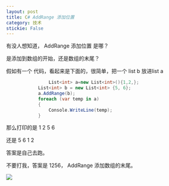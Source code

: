 ```yaml
---
layout: post
title: C# AddRange 添加位置 
category: 技术 
stickie: False
---
```


有没人想知道， AddRange 添加位置 是哪？

是添加到数组的开始，还是数组的末尾？

<!--more-->

<div id="toc"></div>
<!-- csdn -->

假如有一个 代码，看起来是下面的，很简单，把一个 list b 放进list a


```csharp
                List<int> a=new List<int>(){1,2,};
            List<int> b = new List<int> {5, 6};
            a.AddRange(b);
            foreach (var temp in a)
            {
                Console.WriteLine(temp);
            }
```

那么打印的是 1 2  5 6

还是 5 6 1 2

答案是自己去跑。

不要打我，答案是 1256， AddRange 添加数组的末尾。

![](http://7xqpl8.com1.z0.glb.clouddn.com/34fdad35-5dfe-a75b-2b4b-8c5e313038e2%2F2017917111552.jpg)

 
